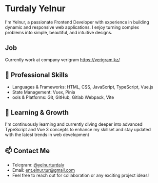 # Turdaly Yelnur
I'm Yelnur, a passionate Frontend Developer with experience in building dynamic and responsive web applications. I enjoy turning complex problems into simple, beautiful, and intuitive designs.

## Job
Currently work at company verigram https://verigram.kz/

## 💼 Professional Skills
* Languages & Frameworks: HTML, CSS, JavaScript, TypeScript, Vue.js
* State Management: Vuex, Pinia
* ools & Platforms: Git, GitHub, Gitlab Webpack, Vite

## 🌱 Learning & Growth
I'm continuously learning and currently diving deeper into advanced TypeScript and Vue 3 concepts to enhance my skillset and stay updated with the latest trends in web development

## 📫 Contact Me
* Telegram: [@yelnurturdaly](https://t.me/yelnurturdaly)
* Email: ent.elnur.tur@gmail.com
* Feel free to reach out for collaboration or any exciting project ideas!
